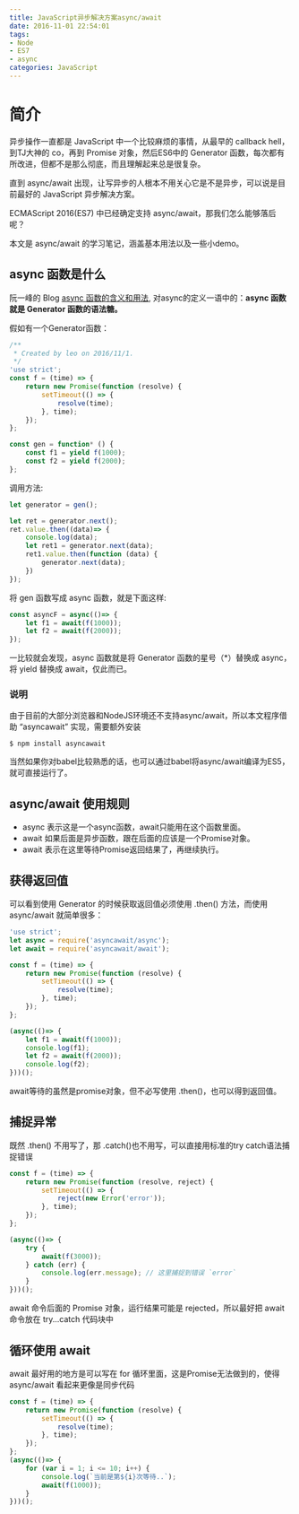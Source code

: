```yaml
---
title: JavaScript异步解决方案async/await
date: 2016-11-01 22:54:01
tags: 
- Node
- ES7
- async
categories: JavaScript
---
```


# 简介

异步操作一直都是 JavaScript 中一个比较麻烦的事情，从最早的 callback hell，到TJ大神的 co，再到 Promise 对象，然后ES6中的 Generator 函数，每次都有所改进，但都不是那么彻底，而且理解起来总是很复杂。 

直到 async/await 出现，让写异步的人根本不用关心它是不是异步，可以说是目前最好的 JavaScript 异步解决方案。
<!-- more -->
ECMAScript 2016(ES7) 中已经确定支持 async/await，那我们怎么能够落后呢？

本文是 async/await 的学习笔记，涵盖基本用法以及一些小demo。

## async 函数是什么

阮一峰的 Blog [async 函数的含义和用法](http://www.ruanyifeng.com/blog/2015/05/async.html), 对async的定义一语中的：**async 函数就是 Generator 函数的语法糖。**

假如有一个Generator函数：

```javascript
/**
 * Created by leo on 2016/11/1.
 */
'use strict';
const f = (time) => {
    return new Promise(function (resolve) {
        setTimeout(() => {
            resolve(time);
        }, time);
    });
};

const gen = function* () {
    const f1 = yield f(1000);
    const f2 = yield f(2000);
};

```

调用方法:

```javascript
let generator = gen();

let ret = generator.next();
ret.value.then((data)=> {
    console.log(data);
    let ret1 = generator.next(data);
    ret1.value.then(function (data) {
        generator.next(data);
    })
});
```

将 gen 函数写成 async 函数，就是下面这样:

```javascript
const asyncF = async(()=> {
    let f1 = await(f(1000));
    let f2 = await(f(2000));
});
```

一比较就会发现，async 函数就是将 Generator 函数的星号（*）替换成 async，将 yield 替换成 await，仅此而已。

### 说明

由于目前的大部分浏览器和NodeJS环境还不支持async/await，所以本文程序借助 “asyncawait” 实现，需要额外安装

```shell
$ npm install asyncawait
```

当然如果你对babel比较熟悉的话，也可以通过babel将async/await编译为ES5，就可直接运行了。

##  async/await 使用规则

- async 表示这是一个async函数，await只能用在这个函数里面。
- await 如果后面是异步函数，跟在后面的应该是一个Promise对象。
- await 表示在这里等待Promise返回结果了，再继续执行。

## 获得返回值

可以看到使用 Generator 的时候获取返回值必须使用 .then() 方法，而使用 async/await 就简单很多：

```javascript
'use strict';
let async = require('asyncawait/async');
let await = require('asyncawait/await');

const f = (time) => {
    return new Promise(function (resolve) {
        setTimeout(() => {
            resolve(time);
        }, time);
    });
};

(async(()=> {
    let f1 = await(f(1000));
    console.log(f1);
    let f2 = await(f(2000));
    console.log(f2);
}))();

```

await等待的虽然是promise对象，但不必写使用 .then()，也可以得到返回值。

## 捕捉异常

既然 .then() 不用写了，那 .catch()也不用写，可以直接用标准的try 
catch语法捕捉错误

```javascript
const f = (time) => {
    return new Promise(function (resolve, reject) {
        setTimeout(() => {
            reject(new Error('error'));
        }, time);
    });
};

(async(()=> {
    try {
        await(f(3000));
    } catch (err) {
        console.log(err.message); // 这里捕捉到错误 `error`
    }
}))();
```

await 命令后面的 Promise 对象，运行结果可能是 rejected，所以最好把 await 命令放在 try...catch 代码块中

## 循环使用 await

await 最好用的地方是可以写在 for 循环里面，这是Promise无法做到的，使得 async/await 看起来更像是同步代码

```javascript
const f = (time) => {
    return new Promise(function (resolve) {
        setTimeout(() => {
            resolve(time);
        }, time);
    });
};
(async(()=> {
    for (var i = 1; i <= 10; i++) {
        console.log(`当前是第${i}次等待..`);
        await(f(1000));
    }
}))();
```

